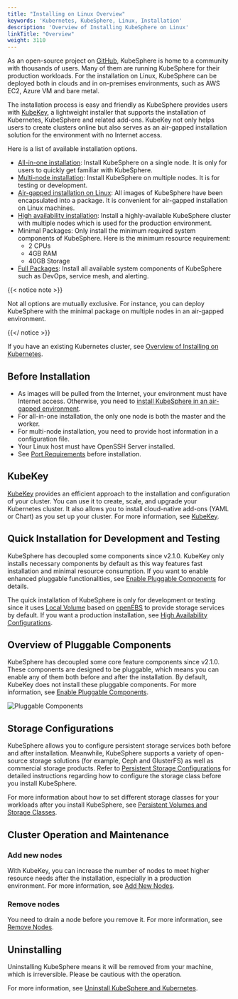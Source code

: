 ```yaml
---
title: "Installing on Linux Overview"
keywords: 'Kubernetes, KubeSphere, Linux, Installation'
description: 'Overview of Installing KubeSphere on Linux'
linkTitle: "Overview"
weight: 3110
---
```


As an open-source project on [GitHub](https://github.com/kubesphere), KubeSphere is home to a community with thousands of users. Many of them are running KubeSphere for their production workloads. For the installation on Linux, KubeSphere can be deployed both in clouds and in on-premises environments, such as AWS EC2, Azure VM and bare metal.

The installation process is easy and friendly as KubeSphere provides users with [KubeKey](https://github.com/kubesphere/kubekey), a lightweight installer that supports the installation of Kubernetes, KubeSphere and related add-ons. KubeKey not only helps users to create clusters online but also serves as an air-gapped installation solution for the environment with no Internet access.

Here is a list of available installation options.

- [All-in-one installation](../../../quick-start/all-in-one-on-linux/): Install KubeSphere on a single node. It is only for users to quickly get familiar with KubeSphere.
- [Multi-node installation](../multioverview/): Install KubeSphere on multiple nodes. It is for testing or development.
- [Air-gapped installation on Linux](../air-gapped-installation/): All images of KubeSphere have been encapsulated into a package. It is convenient for air-gapped installation on Linux machines.
- [High availability installation](../../../installing-on-linux/high-availability-configurations/ha-configuration/): Install a highly-available KubeSphere cluster with multiple nodes which is used for the production environment.
- Minimal Packages: Only install the minimum required system components of KubeSphere. Here is the minimum resource requirement:
  - 2 CPUs
  - 4GB RAM
  - 40GB Storage
- [Full Packages](../../../pluggable-components/): Install all available system components of KubeSphere such as DevOps, service mesh, and alerting.

{{< notice note >}}

Not all options are mutually exclusive. For instance, you can deploy KubeSphere with the minimal package on multiple nodes in an air-gapped environment.

{{</ notice >}} 

If you have an existing Kubernetes cluster, see [Overview of Installing on Kubernetes](../../../installing-on-kubernetes/introduction/overview/).

## Before Installation

- As images will be pulled from the Internet, your environment must have Internet access. Otherwise, you need to [install KubeSphere in an air-gapped environment](../air-gapped-installation/).
- For all-in-one installation, the only one node is both the master and the worker.
- For multi-node installation, you need to provide host information in a configuration file.
- Your Linux host must have OpenSSH Server installed.
- See [Port Requirements](../port-firewall/) before installation.

## KubeKey

[KubeKey](https://github.com/kubesphere/kubekey) provides an efficient approach to the installation and configuration of your cluster. You can use it to create, scale, and upgrade your Kubernetes cluster. It also allows you to install cloud-native add-ons (YAML or Chart) as you set up your cluster. For more information, see [KubeKey](../kubekey).

## Quick Installation for Development and Testing

KubeSphere has decoupled some components since v2.1.0. KubeKey only installs necessary components by default as this way features fast installation and minimal resource consumption. If you want to enable enhanced pluggable functionalities, see [Enable Pluggable Components](../../../pluggable-components/) for details.

The quick installation of KubeSphere is only for development or testing since it uses [Local Volume](https://kubernetes.io/docs/concepts/storage/volumes/#local) based on [openEBS](https://openebs.io/) to provide storage services by default. If you want a production installation, see [High Availability Configurations](../../../installing-on-linux/high-availability-configurations/ha-configuration/).

## Overview of Pluggable Components

KubeSphere has decoupled some core feature components since v2.1.0. These components are designed to be pluggable, which means you can enable any of them both before and after the installation. By default, KubeKey does not install these pluggable components. For more information, see [Enable Pluggable Components](../../../pluggable-components/).

![Pluggable Components](https://pek3b.qingstor.com/kubesphere-docs/png/20191207140846.png)

## Storage Configurations

KubeSphere allows you to configure persistent storage services both before and after installation. Meanwhile, KubeSphere supports a variety of open-source storage solutions (for example, Ceph and GlusterFS) as well as commercial storage products. Refer to [Persistent Storage Configurations](../../../installing-on-linux/persistent-storage-configurations/understand-persistent-storage/) for detailed instructions regarding how to configure the storage class before you install KubeSphere.

For more information about how to set different storage classes for your workloads after you install KubeSphere, see [Persistent Volumes and Storage Classes](../../../cluster-administration/persistent-volume-and-storage-class/).

## Cluster Operation and Maintenance

### Add new nodes

With KubeKey, you can increase the number of nodes to meet higher resource needs after the installation, especially in a production environment. For more information, see [Add New Nodes](../../../installing-on-linux/cluster-operation/add-new-nodes/).

### Remove nodes

You need to drain a node before you remove it. For more information, see [Remove Nodes](../../../installing-on-linux/cluster-operation/remove-nodes/).

## Uninstalling

Uninstalling KubeSphere means it will be removed from your machine, which is irreversible. Please be cautious with the operation.

For more information, see [Uninstall KubeSphere and Kubernetes](../../../installing-on-linux/uninstall-kubesphere-and-kubernetes/).

